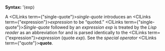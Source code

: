  



**Syntax:** ’⟨exp⟩ 



A <ClLinks  term={"single-quote"}><i>single-quote</i></ClLinks> introduces an <ClLinks  term={"expression"}><i>expression</i></ClLinks> to be “quoted.” <ClLinks  term={"single-quote"}><i>Single-quote</i></ClLinks> followed by an *expression exp* is treated by the *Lisp reader* as an abbreviation for and is parsed identically to the <ClLinks  term={"expression"}><i>expression</i></ClLinks> (quote *exp*). See the *special operator* <ClLinks  term={"quote"}><b>quote</b></ClLinks>. 



